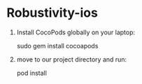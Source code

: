 # Robustivity-ios

1. Install CocoPods globally on your laptop:
    
      sudo gem install cocoapods
2. move to our project directory and run:
      
      pod install